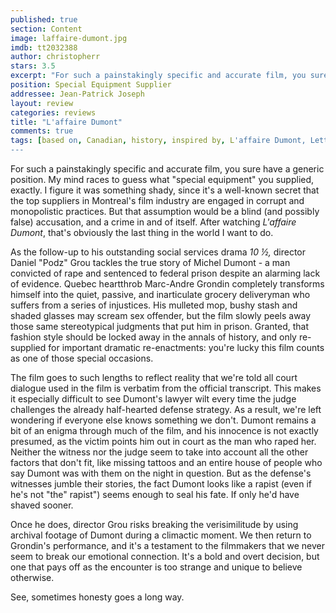 ```yaml
---
published: true
section: Content
image: laffaire-dumont.jpg
imdb: tt2032388
author: christopherr
stars: 3.5
excerpt: "For such a painstakingly specific and accurate film, you sure have a generic position. My mind races to guess what &ldquo;special equipment&rdquo; you supplied, exactly. I figure it was something shady, since it&rsquo;s a well-known secret that the top suppliers in Montreal&rsquo;s film industry are engaged in corrupt and monopolistic practices. But that assumption would be a blind (and possibly false) accusation, and a crime in and of itself. After watching <em>L&rsquo;affaire Dumont</em>, that&rsquo;s obviously the last thing in the world I want to do."
position: Special Equipment Supplier
addressee: Jean-Patrick Joseph
layout: review
categories: reviews
title: "L'affaire Dumont"
comments: true
tags: [based on, Canadian, history, inspired by, L'affaire Dumont, Letters, prison, true story, wrongfully accused]
---
```

For such a painstakingly specific and accurate film, you sure have a generic position. My mind races to guess what "special equipment" you supplied, exactly. I figure it was something shady, since it's a well-known secret that the top suppliers in Montreal's film industry are engaged in corrupt and monopolistic practices. But that assumption would be a blind (and possibly false) accusation, and a crime in and of itself. After watching _L'affaire Dumont_, that's obviously the last thing in the world I want to do.

As the follow-up to his outstanding social services drama _10 ½,_ director Daniel "Podz" Grou tackles the true story of Michel Dumont - a man convicted of rape and sentenced to federal prison despite an alarming lack of evidence. Quebec heartthrob Marc-Andre Grondin completely transforms himself into the quiet, passive, and inarticulate grocery deliveryman who suffers from a series of injustices. His mulleted mop, bushy stash and shaded glasses may scream sex offender, but the film  slowly peels away those same stereotypical judgments that put him in prison.  Granted, that fashion style should be locked away in the annals of history, and only re-supplied for important dramatic re-enactments: you're lucky this film counts as one of those special occasions.

The film goes to such lengths to reflect reality that we're told all court dialogue used in the film is verbatim from the official transcript. This makes it especially difficult to see Dumont's lawyer wilt every time the judge challenges the already half-hearted defense strategy.  As a result, we're left wondering if everyone else knows something we don't.  Dumont remains a bit of an enigma through much of the film, and his innocence is not exactly presumed, as the victim points him out in court as the man who raped her. Neither the witness nor the judge seem to take into account all the other factors that don't fit, like missing tattoos and an entire house of people who say Dumont was with them on the night in question. But as the defense's witnesses jumble their stories, the fact Dumont looks like a rapist (even if he's not "the" rapist") seems enough to seal his fate. If only he'd have shaved sooner.

Once he does, director Grou risks breaking the verisimilitude by using archival footage of Dumont during a climactic moment. We then return to Grondin's performance, and it's a testament to the filmmakers that we never seem to break our emotional connection. It's a bold and overt decision, but one that pays off as the encounter is too strange and unique to believe otherwise. 

See, sometimes honesty goes a long way.
